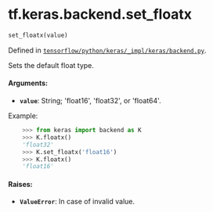 <div itemscope itemtype="http://developers.google.com/ReferenceObject">
<meta itemprop="name" content="tf.keras.backend.set_floatx" />
</div>

# tf.keras.backend.set_floatx

``` python
set_floatx(value)
```



Defined in [`tensorflow/python/keras/_impl/keras/backend.py`](https://www.tensorflow.org/code/tensorflow/python/keras/_impl/keras/backend.py).

Sets the default float type.

#### Arguments:

* <b>`value`</b>: String; 'float16', 'float32', or 'float64'.

Example:
```python
    >>> from keras import backend as K
    >>> K.floatx()
    'float32'
    >>> K.set_floatx('float16')
    >>> K.floatx()
    'float16'
```


#### Raises:

* <b>`ValueError`</b>: In case of invalid value.